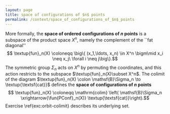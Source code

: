 ```yaml
---
layout: page
title: space of configurations of $n$ points
permalink: /context/space_of_configurations_of_$n$_points
---
```

More formally, the **space of ordered configurations of $n$ points** is a subspace of the product space $X^n$, namely the complement of the ``fat diagonal''
$$ \textup{fun}_n(X) \coloneqq \big\{ (x_1,\ldots, x_n) \in X^n \bigm\mid x_i \neq x_j\ \forall i \neq j\big\}.$$
The symmetric group $\Sigma_n$ acts on $X^n$ by permuting the coordinates, and this action restricts to the subspace $\textup{fun}_n(X)\subset X^n$. The colimit of the diagram $\textup{fun}_n(X) \colon \mathsf{B}\Sigma_n \to \textup{\textsf{cat}}$ defines the **space of configurations of $n$ points**
$$ \textup{fun}_n(X) \coloneqq \mathrm{colim} \left( \mathsf{B}\Sigma_n \xrightarrow{\fun{PConf}_n(X)} \textup{\textsf{cat}}\right).$$ Exercise \ref{exc:orbit-colimit} describes its underlying set.
